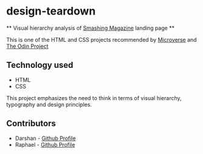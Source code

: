# design-teardown

**  Visual hierarchy analysis of [Smashing Magazine](https://www.smashingmagazine.com/) landing page ** 

This is one of the HTML and CSS projects recommended by [Microverse](https://www.microverse.org/) and [The Odin Project](https://www.theodinproject.com)

## Technology used
* HTML
* CSS

This project emphasizes the need to think in terms of visual hierarchy, typography and design principles.

## Contributors

* Darshan - [Github Profile](https://github.com/daashandayo)
* Raphael - [Github Profile](https://github.com/oghenebrume50)
